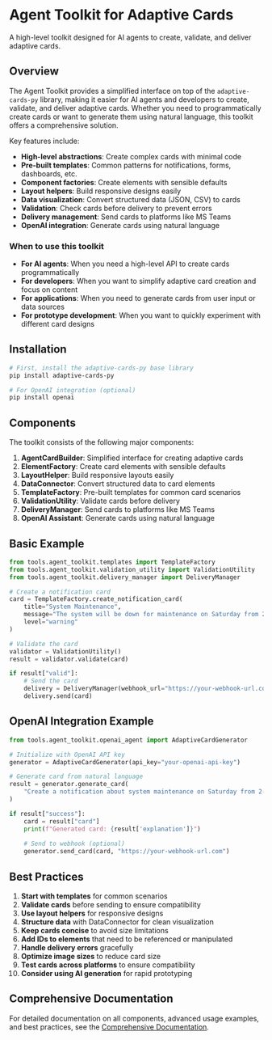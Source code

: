 # Agent Toolkit for Adaptive Cards

A high-level toolkit designed for AI agents to create, validate, and deliver adaptive cards.

## Overview

The Agent Toolkit provides a simplified interface on top of the `adaptive-cards-py` library, making it easier for AI agents and developers to create, validate, and deliver adaptive cards. Whether you need to programmatically create cards or want to generate them using natural language, this toolkit offers a comprehensive solution.

Key features include:

- **High-level abstractions**: Create complex cards with minimal code
- **Pre-built templates**: Common patterns for notifications, forms, dashboards, etc.
- **Component factories**: Create elements with sensible defaults
- **Layout helpers**: Build responsive designs easily
- **Data visualization**: Convert structured data (JSON, CSV) to cards
- **Validation**: Check cards before delivery to prevent errors
- **Delivery management**: Send cards to platforms like MS Teams
- **OpenAI integration**: Generate cards using natural language

### When to use this toolkit

- **For AI agents**: When you need a high-level API to create cards programmatically
- **For developers**: When you want to simplify adaptive card creation and focus on content
- **For applications**: When you need to generate cards from user input or data sources
- **For prototype development**: When you want to quickly experiment with different card designs

## Installation

```bash
# First, install the adaptive-cards-py base library
pip install adaptive-cards-py

# For OpenAI integration (optional)
pip install openai
```

## Components

The toolkit consists of the following major components:

1. **AgentCardBuilder**: Simplified interface for creating adaptive cards
2. **ElementFactory**: Create card elements with sensible defaults
3. **LayoutHelper**: Build responsive layouts easily
4. **DataConnector**: Convert structured data to card elements
5. **TemplateFactory**: Pre-built templates for common card scenarios
6. **ValidationUtility**: Validate cards before delivery
7. **DeliveryManager**: Send cards to platforms like MS Teams
8. **OpenAI Assistant**: Generate cards using natural language

## Basic Example

```python
from tools.agent_toolkit.templates import TemplateFactory
from tools.agent_toolkit.validation_utility import ValidationUtility
from tools.agent_toolkit.delivery_manager import DeliveryManager

# Create a notification card
card = TemplateFactory.create_notification_card(
    title="System Maintenance",
    message="The system will be down for maintenance on Saturday from 2-4 PM EST.",
    level="warning"
)

# Validate the card
validator = ValidationUtility()
result = validator.validate(card)

if result["valid"]:
    # Send the card
    delivery = DeliveryManager(webhook_url="https://your-webhook-url.com")
    delivery.send(card)
```

## OpenAI Integration Example

```python
from tools.agent_toolkit.openai_agent import AdaptiveCardGenerator

# Initialize with OpenAI API key
generator = AdaptiveCardGenerator(api_key="your-openai-api-key")

# Generate card from natural language
result = generator.generate_card(
    "Create a notification about system maintenance on Saturday from 2-4 PM"
)

if result["success"]:
    card = result["card"]
    print(f"Generated card: {result['explanation']}")
    
    # Send to webhook (optional)
    generator.send_card(card, "https://your-webhook-url.com")
```

## Best Practices

1. **Start with templates** for common scenarios
2. **Validate cards** before sending to ensure compatibility 
3. **Use layout helpers** for responsive designs
4. **Structure data** with DataConnector for clean visualization
5. **Keep cards concise** to avoid size limitations
6. **Add IDs to elements** that need to be referenced or manipulated
7. **Handle delivery errors** gracefully
8. **Optimize image sizes** to reduce card size
9. **Test cards across platforms** to ensure compatibility
10. **Consider using AI generation** for rapid prototyping

## Comprehensive Documentation

For detailed documentation on all components, advanced usage examples, and best practices, see the [Comprehensive Documentation](./docs/README.md).